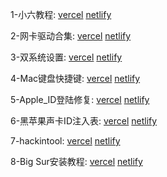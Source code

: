 1-小六教程: [vercel](https://shaoxing.vercel.app/e779b52a.html)              [netlify](https://shaoxing.netlify.app/e779b52a.html)

2-网卡驱动合集: [vercel](https://shaoxing.vercel.app/f8cb7961.html)              [netlify](https://shaoxing.netlify.app/f8cb7961.html)

3-双系统设置: [vercel](https://shaoxing.vercel.app/6629381b.html)              [netlify](https://shaoxing.netlify.app/6629381b.html)

4-Mac键盘快捷键: [vercel](https://shaoxing.vercel.app/814a1e.html)              [netlify](https://shaoxing.netlify.app/814a1e.html)

5-Apple_ID登陆修复: [vercel](https://shaoxing.vercel.app/ca810459.html)              [netlify](https://shaoxing.netlify.app/ca810459.html) 

6-黑苹果声卡ID注入表: [vercel](https://shaoxing.vercel.app/bdd0d26d.html)              [netlify](https://shaoxing.netlify.app/bdd0d26d.html)

7-hackintool: [vercel](https://hackintool.vercel.app)               [netlify](https://hackintool.netlify.app)

8-Big Sur安装教程: [vercel](https://hackintool.vercel.app/基础篇/安装教程.html)               [netlify](https://hackintool.netlify.app/基础篇/安装教程.html)
              